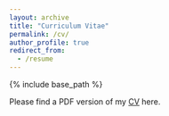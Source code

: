 ```yaml
---
layout: archive
title: "Curriculum Vitae"
permalink: /cv/
author_profile: true
redirect_from:
  - /resume
---
```


{% include base_path %}

Please find a PDF version of my [CV](http://yunlong-song.github.io/files/CV_SONG.pdf) here. 
